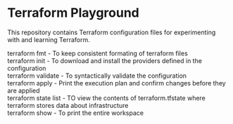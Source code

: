 # Terraform Playground

This repository contains Terraform configuration files for experimenting with and learning Terraform.

terraform fmt - To keep consistent formating of terraform files<br />
terraform init - To download and install the providers defined in the configuration<br />
terraform validate - To syntactically validate the configuration<br />
terraform apply - Print the execution plan and confirm changes before they are applied<br />
terraform state list - TO view the contents of terraform.tfstate where terraform stores data about infrastructure<br />
terraform show - To print the entire workspace<br />